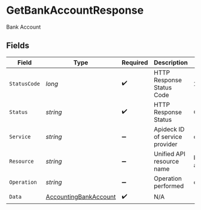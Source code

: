# GetBankAccountResponse

Bank Account


## Fields

| Field                                                                     | Type                                                                      | Required                                                                  | Description                                                               | Example                                                                   |
| ------------------------------------------------------------------------- | ------------------------------------------------------------------------- | ------------------------------------------------------------------------- | ------------------------------------------------------------------------- | ------------------------------------------------------------------------- |
| `StatusCode`                                                              | *long*                                                                    | :heavy_check_mark:                                                        | HTTP Response Status Code                                                 | 200                                                                       |
| `Status`                                                                  | *string*                                                                  | :heavy_check_mark:                                                        | HTTP Response Status                                                      | OK                                                                        |
| `Service`                                                                 | *string*                                                                  | :heavy_minus_sign:                                                        | Apideck ID of service provider                                            | quickbooks                                                                |
| `Resource`                                                                | *string*                                                                  | :heavy_minus_sign:                                                        | Unified API resource name                                                 | bank-accounts                                                             |
| `Operation`                                                               | *string*                                                                  | :heavy_minus_sign:                                                        | Operation performed                                                       | one                                                                       |
| `Data`                                                                    | [AccountingBankAccount](../../Models/Components/AccountingBankAccount.md) | :heavy_check_mark:                                                        | N/A                                                                       |                                                                           |